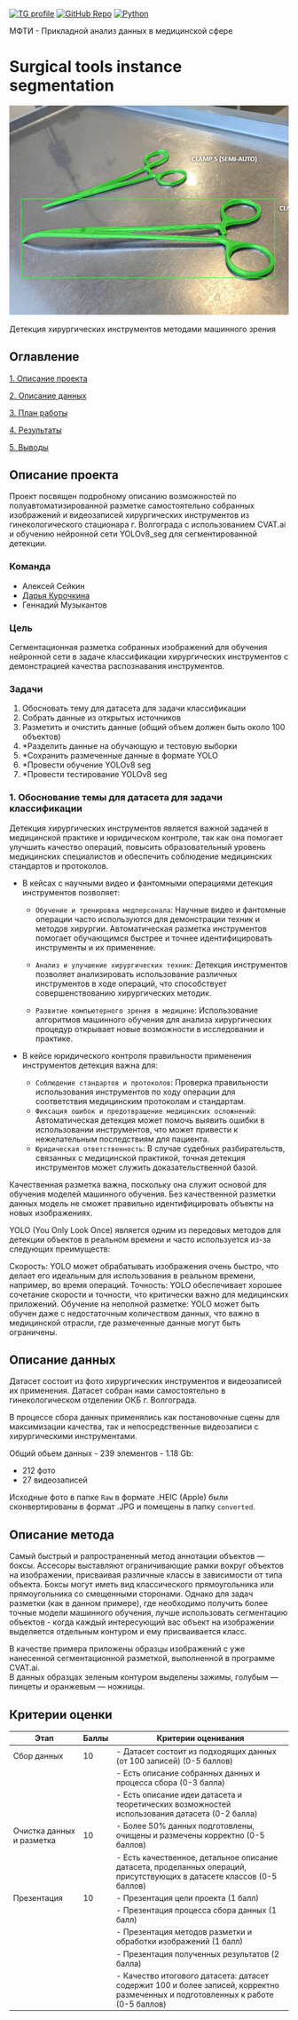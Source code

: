 [![TG profile](https://img.shields.io/badge/contact_me-blue?logo=telegram&logoColor=yellow)](https://t.me/immelst0run)
[![GitHub Repo](https://img.shields.io/badge/project-github-blue?style=flat&logo=github)](https://github.com/immelstorun/med_tools_seg)
[![Python](https://img.shields.io/badge/Python-3.11-3670A0?style=for-the-flat&logo=Python&logoColor=ffdd54)](https://www.r-project.org/)

МФТИ - Прикладной анализ данных в медицинской сфере
# Surgical tools instance segmentation
![Пример изображения](main.png)

Детекция хирургических инструментов методами машинного зрения

## Оглавление
[1. Описание проекта](#описание-проекта)

[2. Описание данных](#описание-данных)

[3. План работы](#план-работы)

[4. Результаты](#результаты)

[5. Выводы](#выводы)

## Описание проекта
Проект посвящен подробному описанию возможностей по полуавтоматизированной разметке самостоятельно собранных изображений и видеозаписей хирургических инструментов из гинекологического стационара г. Волгограда с использованием CVAT.ai и обучению нейронной сети YOLOv8_seg для сегментированной детекции.

### Команда 

- Алексей Сейкин
- [Дарья Курочкина](https://github.com/DariaShvetsova)
- Геннадий Музыкантов

### Цель
Сегментационная разметка собранных изображений для обучения нейронной сети в задаче классификации хирургических инструментов с демонстрацией качества распознавания инструментов.

### Задачи

1. Обосновать тему для датасета для задачи классификации
2. Собрать данные из открытых источников
3. Разметить и очистить данные (общий объем должен быть около 100 объектов)
4. *Разделить данные на обучающую и тестовую выборки
5. *Сохранить размеченные данные в формате YOLO
6. *Провести обучение YOLOv8 seg
7. *Провести тестирование YOLOv8 seg

### 1. Обоснование темы для датасета для задачи классификации
Детекция хирургических инструментов является важной задачей в медицинской практике и юридическом контроле, так как она помогает улучшить качество операций, повысить образовательный уровень медицинских специалистов и обеспечить соблюдение медицинских стандартов и протоколов.

- В кейсах с научными видео и фантомными операциями детекция инструментов позволяет:

  - `Обучение и тренировка медперсонала`: Научные видео и фантомные операции часто используются для демонстрации техник и методов хирургии. Автоматическая разметка инструментов помогает обучающимся быстрее и точнее идентифицировать инструменты и их применение.

  - `Анализ и улучшение хирургических техник`: Детекция инструментов позволяет анализировать использование различных инструментов в ходе операций, что способствует совершенствованию хирургических методик.

  - `Развитие компьютерного зрения в медицине`: Использование алгоритмов машинного обучения для анализа хирургических процедур открывает новые возможности в исследовании и практике.

- В кейсе юридического контроля правильности применения инструментов детекция важна для:

  - `Соблюдение стандартов и протоколов`: Проверка правильности использования инструментов по ходу операции для соответствия медицинским протоколам и стандартам.
  - `Фиксация ошибок и предотвращение медицинских осложнений`: Автоматическая детекция может помочь выявить ошибки в использовании инструментов, что может привести к нежелательным последствиям для пациента.
  - `Юридическая ответственность`: В случае судебных разбирательств, связанных с медицинской практикой, точная детекция инструментов может служить доказательственной базой.

Качественная разметка важна, поскольку она служит основой для обучения моделей машинного обучения. Без качественной разметки данных модель не сможет правильно идентифицировать объекты на новых изображениях.

YOLO (You Only Look Once) является одним из передовых методов для детекции объектов в реальном времени и часто используется из-за следующих преимуществ:

Скорость: YOLO может обрабатывать изображения очень быстро, что делает его идеальным для использования в реальном времени, например, во время операций.
Точность: YOLO обеспечивает хорошее сочетание скорости и точности, что критически важно для медицинских приложений.
Обучение на неполной разметке: YOLO может быть обучен даже с недостаточным количеством данных, что важно в медицинской отрасли, где размеченные данные могут быть ограничены.

## Описание данных

Датасет состоит из фото хирургических инструментов и видеозаписей их применения. Датасет собран нами самостоятельно в гинекологическом отделении ОКБ г. Волгограда.

В процессе сбора данных применялись как постановочные сцены для максимизации качества, так и непосредственные видеозаписи с хирургическими инструментами.

Общий обьем данных - 239 элементов - 1.18 Gb:
- 212 фото
- 27 видеозаписей

Исходные фото в папке `Raw` в формате .HEIC (Apple) были сконвертированы в формат .JPG и помещены в папку `converted`.

## Описание метода

Самый быстрый и рапространенный метод аннотации объектов — боксы. 
Ассесоры выставляют ограничивающие рамки вокруг объектов на изображении, присваивая различные классы в зависимости от типа объекта. Боксы могут иметь вид классического прямоугольника или прямоугольника со смещенными сторонами. Однако для задач разметки (как в данном примере), где необходимо получить более точные модели машинного обучения, лучше использовать сегментацию объектов  - когда каждый интересующий вас объект на изображении выделяется отдельным контуром и ему присваивается класс. 

В качестве примера приложены образцы изображений с уже нанесенной сегментационной разметкой, выполненной в программе CVAT.ai.  
В данных образцах зеленым контуром выделены зажимы, голубым — пинцеты и оранжевым — ножницы. 

## Критерии оценки
| Этап                   | Баллы | Критерии оценивания                                                                                               |
|------------------------|------------------------------|--------------------------------------------------------------------------------------------------------------------|
| Сбор данных            | 10                           | - Датасет состоит из подходящих данных (от 100 записей) (0-5 баллов)                                               |
|                        |                              | - Есть описание собранных данных и процесса сбора (0-3 балла)                                                        |
|                        |                              | - Есть описание идеи датасета и теоретических возможностей использования датасета (0-2 балла)                     |
| Очистка данных и разметка | 10                         | - Более 50% данных подготовлены, очищены и размечены корректно (0-5 баллов)                                         |
|                        |                              | - Есть качественное, детальное описание датасета, проделанных операций, присутствующих в датасете классов (0-5 баллов) |
| Презентация            | 10                           | - Презентация цели проекта (1 балл)                                                                                 |
|                        |                              | - Презентация процесса сбора данных (1 балл)                                                                         |
|                        |                              | - Презентация методов разметки и обработки изображений (1 балл)                                                    |
|                        |                              | - Презентация полученных результатов (2 балла)                                                                      |
|                        |                              | - Качество итогового датасета: датасет содержит 100 и более записей, корректно размеченных и подготовленных к работе (0-5 баллов) |

